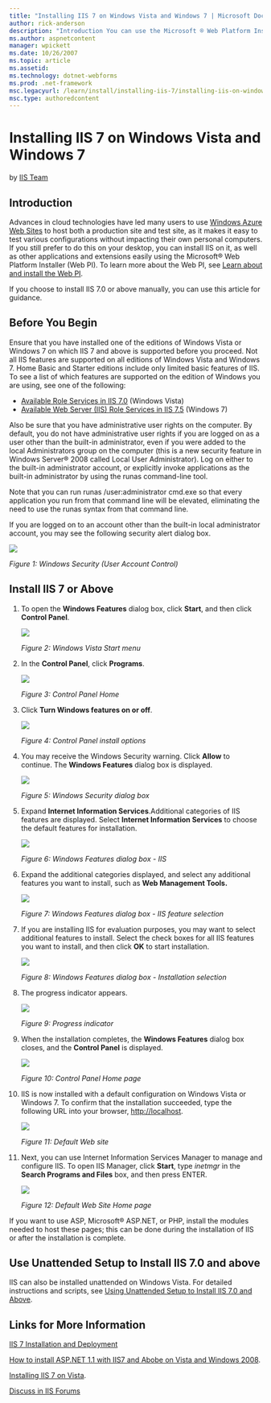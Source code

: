 ```yaml
---
title: "Installing IIS 7 on Windows Vista and Windows 7 | Microsoft Docs"
author: rick-anderson
description: "Introduction You can use the Microsoft ® Web Platform Installer (Web PI) to easily install Internet Information Services (IIS), and applications that run on..."
ms.author: aspnetcontent
manager: wpickett
ms.date: 10/26/2007
ms.topic: article
ms.assetid: 
ms.technology: dotnet-webforms
ms.prod: .net-framework
msc.legacyurl: /learn/install/installing-iis-7/installing-iis-on-windows-vista-and-windows-7
msc.type: authoredcontent
---
```

Installing IIS 7 on Windows Vista and Windows 7
====================
by [IIS Team](https://twitter.com/inetsrv)

## Introduction

Advances in cloud technologies have led many users to use [Windows Azure Web Sites](https://www.windowsazure.com/en-us/solutions/web/) to host both a production site and test site, as it makes it easy to test various configurations without impacting their own personal computers. If you still prefer to do this on your desktop, you can install IIS on it, as well as other applications and extensions easily using the Microsoft® Web Platform Installer (Web PI). To learn more about the Web PI, see [Learn about and install the Web PI](https://go.microsoft.com/fwlink/?LinkID=145510).

If you choose to install IIS 7.0 or above manually, you can use this article for guidance.

## Before You Begin

Ensure that you have installed one of the editions of Windows Vista or Windows 7 on which IIS 7 and above is supported before you proceed. Not all IIS features are supported on all editions of Windows Vista and Windows 7. Home Basic and Starter editions include only limited basic features of IIS. To see a list of which features are supported on the edition of Windows you are using, see one of the following:

- [Available Role Services in IIS 7.0](https://go.microsoft.com/fwlink/?LinkId=166549) (Windows Vista)
- [Available Web Server (IIS) Role Services in IIS 7.5](https://go.microsoft.com/fwlink/?LinkId=166491) (Windows 7)

Also be sure that you have administrative user rights on the computer. By default, you do not have administrative user rights if you are logged on as a user other than the built-in administrator, even if you were added to the local Administrators group on the computer (this is a new security feature in Windows Server® 2008 called Local User Administrator). Log on either to the built-in administrator account, or explicitly invoke applications as the built-in administrator by using the runas command-line tool.

Note that you can run runas /user:administrator cmd.exe so that every application you run from that command line will be elevated, eliminating the need to use the runas syntax from that command line.

If you are logged on to an account other than the built-in local administrator account, you may see the following security alert dialog box.

[![](installing-iis-on-windows-vista-and-windows-7/_static/image2.jpg)](installing-iis-on-windows-vista-and-windows-7/_static/image1.jpg)

*Figure 1: Windows Security (User Account Control)*

## Install IIS 7 or Above

1. To open the **Windows Features** dialog box, click **Start**, and then click **Control Panel**.

    [![](installing-iis-on-windows-vista-and-windows-7/_static/image4.jpg)](installing-iis-on-windows-vista-and-windows-7/_static/image3.jpg)

    *Figure 2: Windows Vista Start menu*
2. In the **Control Panel**, click **Programs**.

    [![](installing-iis-on-windows-vista-and-windows-7/_static/image6.jpg)](installing-iis-on-windows-vista-and-windows-7/_static/image5.jpg)

    *Figure 3: Control Panel Home*
3. Click **Turn Windows features on or off**.

    [![](installing-iis-on-windows-vista-and-windows-7/_static/image8.jpg)](installing-iis-on-windows-vista-and-windows-7/_static/image7.jpg)

    *Figure 4: Control Panel install options*
4. You may receive the Windows Security warning. Click **Allow** to continue. The **Windows Features** dialog box is displayed.

    [![](installing-iis-on-windows-vista-and-windows-7/_static/image10.jpg)](installing-iis-on-windows-vista-and-windows-7/_static/image9.jpg)

    *Figure 5: Windows Security dialog box*
5. Expand **Internet Information Services**.Additional categories of IIS features are displayed. Select **Internet Information Services** to choose the default features for installation.

    [![](installing-iis-on-windows-vista-and-windows-7/_static/image12.jpg)](installing-iis-on-windows-vista-and-windows-7/_static/image11.jpg)

    *Figure 6: Windows Features dialog box - IIS*
6. Expand the additional categories displayed, and select any additional features you want to install, such as **Web Management Tools.** 

    [![](installing-iis-on-windows-vista-and-windows-7/_static/image14.jpg)](installing-iis-on-windows-vista-and-windows-7/_static/image13.jpg)

    *Figure 7: Windows Features dialog box - IIS feature selection*
7. If you are installing IIS for evaluation purposes, you may want to select additional features to install. Select the check boxes for all IIS features you want to install, and then click **OK** to start installation. 

    [![](installing-iis-on-windows-vista-and-windows-7/_static/image16.jpg)](installing-iis-on-windows-vista-and-windows-7/_static/image15.jpg)

    *Figure 8: Windows Features dialog box - Installation selection*
8. The progress indicator appears.

    [![](installing-iis-on-windows-vista-and-windows-7/_static/image18.jpg)](installing-iis-on-windows-vista-and-windows-7/_static/image17.jpg)

    *Figure 9: Progress indicator*
9. When the installation completes, the **Windows Features** dialog box closes, and the **Control Panel** is displayed.

    [![](installing-iis-on-windows-vista-and-windows-7/_static/image20.jpg)](installing-iis-on-windows-vista-and-windows-7/_static/image19.jpg)

    *Figure 10: Control Panel Home page*
10. IIS is now installed with a default configuration on Windows Vista or Windows 7. To confirm that the installation succeeded, type the following URL into your browser, [http://localhost](http://localhost/).

    [![](installing-iis-on-windows-vista-and-windows-7/_static/image22.jpg)](installing-iis-on-windows-vista-and-windows-7/_static/image21.jpg)

    *Figure 11: Default Web site*
11. Next, you can use Internet Information Services Manager to manage and configure IIS. To open IIS Manager, click **Start**, type *inetmgr* in the **Search Programs and Files** box, and then press ENTER.

    [![](installing-iis-on-windows-vista-and-windows-7/_static/image24.jpg)](installing-iis-on-windows-vista-and-windows-7/_static/image23.jpg)

    *Figure 12: Default Web Site Home page*

If you want to use ASP, Microsoft® ASP.NET, or PHP, install the modules needed to host these pages; this can be done during the installation of IIS or after the installation is complete.

## Use Unattended Setup to Install IIS 7.0 and above

IIS can also be installed unattended on Windows Vista. For detailed instructions and scripts, see [Using Unattended Setup to Install IIS 7.0 and Above](using-unattended-setup-to-install-iis.md).

## Links for More Information

[IIS 7 Installation and Deployment](https://technet.microsoft.com/en-us/library/ee692294(WS.10).aspx)

[How to install ASP.NET 1.1 with IIS7 and Abobe on Vista and Windows 2008](how-to-install-aspnet-11-with-iis-on-vista-and-windows-2008.md).

[Installing IIS 7 on Vista](https://channel9.msdn.com/posts/iisguy/Installing-IIS-7-on-Vista/).

[Discuss in IIS Forums](https://forums.iis.net/1041.aspx)